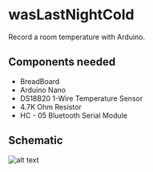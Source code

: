 # wasLastNightCold
Record a room temperature with Arduino.

## Components needed

- BreadBoard
- Arduino Nano
- DS18B20 1-Wire Temperature Sensor
- 4.7K Ohm Resistor
- HC - 05 Bluetooth Serial Module

## Schematic

![alt text](https://github.com/napdot/wasLastNightCold/main/schematic.png?raw=true)

